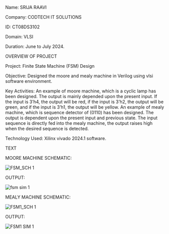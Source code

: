 Name: SRIJA RAAVI

Company: CODTECH IT SOLUTIONS

ID: CT08DS3102 

Domain: VLSI 

Duration: June to July 2024.


OVERVIEW OF PROJECT

Project: Finite State Machine (FSM) Design

Objective:
	Designed the moore and mealy machine in Verilog using vlsi software environment. 
 
Key Activities:
	An example of moore machine, which is a cyclic lamp has been designed. The output is mainly depended upon the present input. If the input is 3’h4, the output will be red, if the input is 3’h2, the output will be green, and if the input is 3’h1, the output will be yellow.
	An example of mealy machine, which is sequence detector of (0110) has been designed. The output is dependent upon the present input and previous state. The input sequence is directly fed into the mealy machine, the output raises high when the desired sequence is detected. 
 
Technology Used: Xilinx vivado 2024.1 software.


TEXT

MOORE MACHINE SCHEMATIC:

![FSM_SCH 1](https://github.com/SrijaRaavi05/CODETECH-Task-Two/assets/174895529/764f1f9f-3e9d-48c2-a8db-ee141477c3b0)

OUTPUT:

![fsm sim 1](https://github.com/SrijaRaavi05/CODETECH-Task-Two/assets/174895529/aff91331-1dc9-4d82-99c9-c37b048d61a9)

MEALY MACHINE SCHEMATIC:

![FSM1_SCH 1](https://github.com/SrijaRaavi05/CODETECH-Task-Two/assets/174895529/6c30517a-7e18-435e-89f7-19db88f05ff8)

OUTPUT:

![FSM1 SIM 1](https://github.com/SrijaRaavi05/CODETECH-Task-Two/assets/174895529/12303b33-ee49-43cd-a01e-4162c9602df4)




